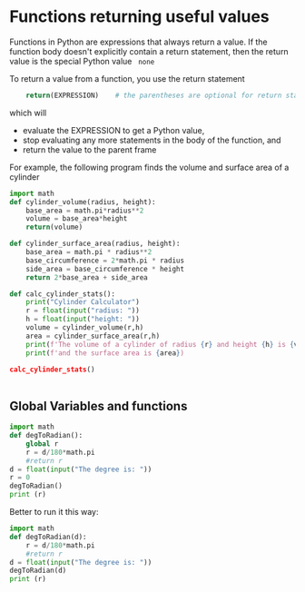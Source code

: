 # Functions returning useful values

Functions in Python are expressions that always return a value. 
If the function body doesn't explicitly contain a return statement,
then the return value is the special Python value ``` none```

To return a value from a function, you use the return statement
``` python
    return(EXPRESSION)    # the parentheses are optional for return statements
```
which will
* evaluate the EXPRESSION to get a Python value,
* stop evaluating any more statements in the body of the function, and
* return the value to the parent frame

For example, the following program finds the volume and surface area of a cylinder
``` python
import math
def cylinder_volume(radius, height):
    base_area = math.pi*radius**2
    volume = base_area*height
    return(volume)

def cylinder_surface_area(radius, height):
    base_area = math.pi * radius**2
    base_circumference = 2*math.pi * radius
    side_area = base_circumference * height
    return 2*base_area + side_area

def calc_cylinder_stats():
    print("Cylinder Calculator")
    r = float(input("radius: "))
    h = float(input("height: "))
    volume = cylinder_volume(r,h)
    area = cylinder_surface_area(r,h)
    print(f'The volume of a cylinder of radius {r} and height {h} is {volume}')
    print(f'and the surface area is {area})

calc_cylinder_stats()
 
```

## Global Variables and functions

``` python
import math
def degToRadian():
    global r
    r = d/180*math.pi
    #return r
d = float(input("The degree is: "))
r = 0
degToRadian()
print (r)
```
Better to run it this way:
``` python
import math
def degToRadian(d):
    r = d/180*math.pi
    #return r
d = float(input("The degree is: "))
degToRadian(d)
print (r)
```
